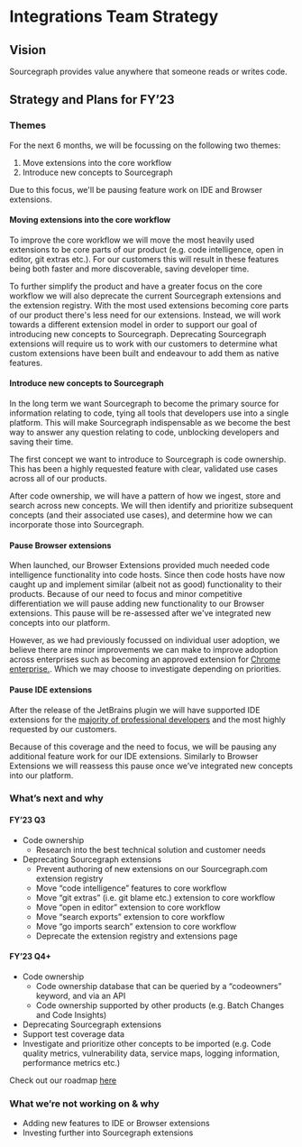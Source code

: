 # Integrations Team Strategy

## Vision

Sourcegraph provides value anywhere that someone reads or writes code.

## Strategy and Plans for FY’23

### Themes

For the next 6 months, we will be focussing on the following two themes:

1. Move extensions into the core workflow
2. Introduce new concepts to Sourcegraph

Due to this focus, we'll be pausing feature work on IDE and Browser extensions.

#### Moving extensions into the core workflow

To improve the core workflow we will move the most heavily used extensions to be core parts of our product (e.g. code intelligence, open in editor, git extras etc.). For our customers this will result in these features being both faster and more discoverable, saving developer time.

To further simplify the product and have a greater focus on the core workflow we will also deprecate the current Sourcegraph extensions and the extension registry. With the most used extensions becoming core parts of our product there's less need for our extensions. Instead, we will work towards a different extension model in order to support our goal of introducing new concepts to Sourcegraph. Deprecating Sourcegraph extensions will require us to work with our customers to determine what custom extensions have been built and endeavour to add them as native features.

#### Introduce new concepts to Sourcegraph

In the long term we want Sourcegraph to become the primary source for information relating to code, tying all tools that developers use into a single platform. This will make Sourcegraph indispensable as we become the best way to answer any question relating to code, unblocking developers and saving their time.

The first concept we want to introduce to Sourcegraph is code ownership. This has been a highly requested feature with clear, validated use cases across all of our products.

After code ownership, we will have a pattern of how we ingest, store and search across new concepts. We will then identify and prioritize subsequent concepts (and their associated use cases), and determine how we can incorporate those into Sourcegraph.

#### Pause Browser extensions

When launched, our Browser Extensions provided much needed code intelligence functionality into code hosts. Since then code hosts have now caught up and implement similar (albeit not as good) functionality to their products. Because of our need to focus and minor competitive differentiation we will pause adding new functionality to our Browser extensions. This pause will be re-assessed after we've integrated new concepts into our platform.

However, as we had previously focussed on individual user adoption, we believe there are minor improvements we can make to improve adoption across enterprises such as becoming an approved extension for [Chrome enterprise.](https://support.google.com/chrome/a/answer/6306504?hl=en). Which we may choose to investigate depending on priorities.

#### Pause IDE extensions

After the release of the JetBrains plugin we will have supported IDE extensions for the [majority of professional developers](https://survey.stackoverflow.co/2022/#section-worked-with-vs-want-to-work-with-integrated-development-environment) and the most highly requested by our customers.

Because of this coverage and the need to focus, we will be pausing any additional feature work for our IDE extensions. Similarly to Browser Extensions we will reassess this pause once we’ve integrated new concepts into our platform.

### What’s next and why

#### FY’23 Q3

- Code ownership
  - Research into the best technical solution and customer needs
- Deprecating Sourcegraph extensions
  - Prevent authoring of new extensions on our Sourcegraph.com extension registry
  - Move “code intelligence” features to core workflow
  - Move “git extras” (i.e. git blame etc.) extension to core workflow
  - Move “open in editor” extension to core workflow
  - Move “search exports” extension to core workflow
  - Move “go imports search” extension to core workflow
  - Deprecate the extension registry and extensions page

#### FY’23 Q4+

- Code ownership
  - Code ownership database that can be queried by a “codeowners” keyword, and via an API
  - Code ownership supported by other products (e.g. Batch Changes and Code Insights)
- Deprecating Sourcegraph extensions
- Support test coverage data
- Investigate and prioritize other concepts to be imported (e.g. Code quality metrics, vulnerability data, service maps, logging information, performance metrics etc.)

Check out our roadmap [here](https://github.com/orgs/sourcegraph/projects/214/views/56)

### What we’re not working on & why

- Adding new features to IDE or Browser extensions
- Investing further into Sourcegraph extensions
